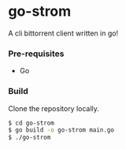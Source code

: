 # go-strom
A cli bittorrent client written in go!

### Pre-requisites
- Go

### Build
Clone the repository locally.

```sh
$ cd go-strom
$ go build -o go-strom main.go
$ ./go-strom
```
